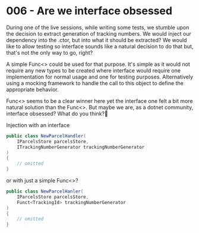 # 006 - Are we interface obsessed #

During one of the live sessions, while writing some tests, we stumble upon the decision to extract generation of tracking numbers. We would inject our dependency into the .ctor, but into what it should be extracted?
We would like to allow testing so interface sounds like a natural decision to do that but, that's not the only way to go, right?

A simple Func<> could be used for that purpose. It's simple as it would not require any new types to be created where interface would require one implementation for normal usage and one for testing purposes. Alternatively using a mocking framework to handle the call to this object to define the appropriate behavior.

Func<> seems to be a clear winner here yet the interface one felt a bit more natural solution than the Func<>. But maybe we are, as a dotnet community, interface obsessed? What do you think?🤔

Injection with an interface
```csharp
public class NewParcelHandler(
    IParcelsStore parcelsStore,
    ITrackingNumberGenerator trackingNumberGenerator
)
{
    // omitted
}
```
or with just a simple Func<>?
```csharp
public class NewParcelHanler(
    IParcelsStore parcelsStore,
    Funct<TrackingId> trackingNumberGenerator
)
{
    // omitted
}
```